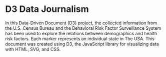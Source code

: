 
# D3 Data Journalism

In this Data-Driven Document (D3) project, the collected information from the U.S. Census Bureau and the Behavioral Risk Factor Surveillance System has been used to explore the relations between demographics and health risk factors. Each marker represents an individual state in The USA. This document was created using D3, the JavaScript library for visualizing data with HTML, SVG, and CSS.



